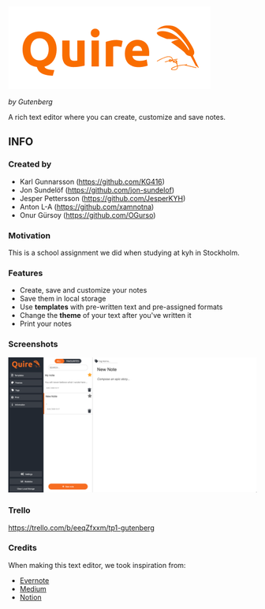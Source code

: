 ![Quire logo](pictures/logo-feather2.png)

*by Gutenberg*

A rich text editor where you can create, customize and save notes.

## INFO

### Created by

- Karl Gunnarsson (<https://github.com/KG416>)
- Jon Sundelöf (<https://github.com/jon-sundelof>)
- Jesper Pettersson (<https://github.com/JesperKYH>)
- Anton L-A (<https://github.com/xamnotna>)
- Onur Gürsoy (<https://github.com/OGurso>)

### Motivation

This is a school assignment we did when studying at kyh in Stockholm.

### Features

- Create, save and customize your notes
- Save them in local storage
- Use **templates** with pre-written text and pre-assigned formats
- Change the **theme** of your text after you've written it
- Print your notes

### Screenshots

![Quire logo](pictures/quireScreenshot.png)

### Trello

<https://trello.com/b/eeqZfxxm/tp1-gutenberg>

### Credits

When making this text editor, we took inspiration from:

- [Evernote](https://evernote.com/)
- [Medium](https://medium.com/)
- [Notion](https://notion.so/)